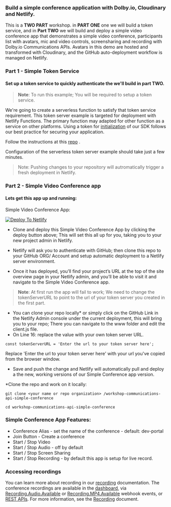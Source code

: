 ### Build a simple conference application with Dolby.io, Cloudinary and Netlify.

This is a **TWO PART** workshop. in **PART ONE** one we will build a token service, and in **Part TWO** we will build and deploy a simple video conference app that demonstrates a simple video conference, participants list with avatars, mic and video controls, screensharing and recording with Dolby.io Communications APIs. Avatars in this demo are hosted and transformed with Cloudinary, and the GitHub auto-deployment workflow is managed on Netlify.  

### Part 1 -  Simple Token Service
#### Set up a token service to quickly authenticate the we'll build in part TWO.
> **Note**: 
> To run this example; You will be required to setup a token
> service.

We're going to create a serverless function to satisfy that token service requirement. This token server example is targeted for deployment with Netlify Functions. The primary function may adapted for other function as a service on other platforms.  Using a token for [initialization](https://docs.dolby.io/communications-apis/docs/initializing-javascript) of our SDK follows our best practice for securing your application.

Follow the instructions at this [repo](https://github.com/dolbyio-samples/communications-api-token-server-netlify) .

Configuration of the serverless token server example should take just a few minutes.

>Note: Pushing changes to your repository will autromatically trigger a fresh deployment in Netlify.


### Part 2 -  Simple Video Conference app
#### Lets get this app up and running:
Simple Video Conference App:

[![Deploy To Netlify](https://www.netlify.com/img/deploy/button.svg)](https://app.netlify.com/start/deploy?repository=https://github.com/dolbyio-samples/workshop-communications-api-simple-conference)

- Clone and deploy this Simple Video Conference App by clicking the deploy button above; This will set this all up for you, taking you to your new project admin in Netlify.
    
-   Netlify will ask you to authenticate with GitHub; then clone this repo to your GitHub ORG/ Account and setup automatic deployment to a Netlify server environment. 
-   Once it has deployed, you’ll find your project’s URL at the top of the site overview page in your Netlify admin, and you’ll be able to visit it and navigate to the Simple Video Conference app.

>**Note**: At first run the app will fail to work; We need to change the tokenServerURL to point to the url of your token server you created in the first part.

- You can clone your repo locally*  or simply click on the GitHub Link in the Netlify Admin console under the current deployment, this will bring you to your repo; There you can navigate to the www folder and edit the client.js file.
- On Line 16: replace the value with your own token server URL.
```
const tokenServerURL = 'Enter the url to your token server here';
```

Replace 'Enter the url to your token server here' with your url you've copied from the browser window. 

-  Save and push the change and Netlify will automatically pull and deploy a the new, working versions of our Simple Conference app version. 


*Clone the repo and work on it locally:
```
git clone <your name or repo organization> /workshop-communications-api-simple-conference
```

```
cd workshop-communications-api-simple-conference
```

###  Simple Conference App Features:
- Conference Alias - set the name of the conference - default:  dev-portal  
- Join Button  - Create a conference
- Start / Stop Video
- Start / Stop Audio - off by default
 - Start / Stop Screen Sharing
- Start / Stop Recording - by default this app is setup for live record.   

### Accessing recordings
You can learn more about recording in our [recording](https://docs.dolby.io/communications-apis/docs/guides-recording-mechanisms) documentation. 
The conference recordings are available in the  [dashboard](https://dolby.io/dashboard/applications/summary), via  [Recording.Audio.Available](https://docs.dolby.io/communications-apis/docs/webhooks-events-recordingaudioavailable)  or  [Recording.MP4.Available](https://docs.dolby.io/communications-apis/docs/webhooks-events-recordingmp4available) webhook events, or  [REST APIs](https://docs.dolby.io/communications-apis/reference/recordings). For more information, see the  [Recording](https://docs.dolby.io/communications-apis/docs/recording-javascript)  document.
